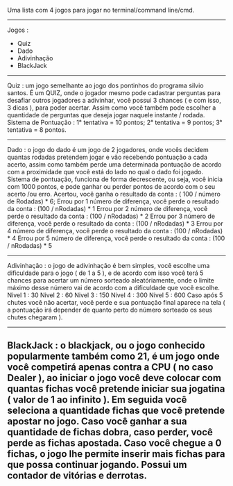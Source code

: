 Uma lista com 4 jogos para jogar no terminal/command line/cmd.

--------------------------------------------------------------------------------------

Jogos :
- Quiz
- Dado
- Adivinhação
- BlackJack

--------------------------------------------------------------------------------------

Quiz : um jogo semelhante ao jogo dos pontinhos do programa silvio santos. É um QUIZ, onde o jogador mesmo pode cadastrar perguntas para desafiar outros jogadores a adivinhar, você possui 3 chances ( e com isso, 3 dicas ), para poder acertar. Assim como você também pode escolher a quantidade de perguntas que deseja jogar naquele instante / rodada.
Sistema de Pontuação : 1° tentativa = 10 pontos; 2° tentativa = 9 pontos; 3° tentativa = 8 pontos.

--------------------------------------------------------------------------------------

Dado : o jogo do dado é um jogo de 2 jogadores, onde vocês decidem quantas rodadas pretendem jogar e vão recebendo pontuação a cada acerto, assim como também perde uma determinada pontuação de acordo com a proximidade que você está do lado no qual o dado foi jogado.
Sistema de pontuação, funciona de forma decrescente, ou seja, você inicia com 1000 pontos, e pode ganhar ou perder pontos de acordo com o seu acerto /ou erro.
Acertou, você ganha o resultado da conta : ( 100 / número de Rodadas) * 6;
Errou por 1 número de diferença, você perde o resultado da conta : (100 / nRodadas) * 1 
Errou por 2 número de diferença, você perde o resultado da conta : (100 / nRodadas) * 2
Errou por 3 número de diferença, você perde o resultado da conta : (100 / nRodadas) * 3
Errou por 4 número de diferença, você perde o resultado da conta : (100 / nRodadas) * 4
Errou por 5 número de diferença, você perde o resultado da conta : (100 / nRodadas) * 5

--------------------------------------------------------------------------------------

Adivinhação : o jogo de adivinhação é bem simples, você escolhe uma dificuldade para o jogo ( de 1 a 5 ), e de acordo com isso você terá 5 chances para acertar um número sorteado aleatóriamente, onde o limite máximo desse número vai de acordo com a dificuldade que você escolhe.
Nivel 1 : 30
Nivel 2 : 60
Nivel 3 : 150
Nivel 4 : 300
Nivel 5 : 600
Caso após 5 chutes você não acertar, você perde e sua pontuação final aparece na tela ( a pontuação irá depender de quanto perto do número sorteado os seus chutes chegaram ).

--------------------------------------------------------------------------------------

BlackJack : o blackjack, ou o jogo conhecido popularmente também como 21, é um jogo onde você competirá apenas contra a CPU ( no caso Dealer ), ao iniciar o jogo você deve colocar com quantas fichas você pretende iniciar sua jogatina ( valor de 1 ao infinito ). Em seguida você seleciona a quantidade fichas que você pretende apostar no jogo.
Caso você ganhar a sua quantidade de fichas dobra, caso perder, você perde as fichas apostada.
Caso você chegue a 0 fichas, o jogo lhe permite inserir mais fichas para que possa continuar jogando.
Possui um contador de vitórias e derrotas.
--------------------------------------------------------------------------------------
